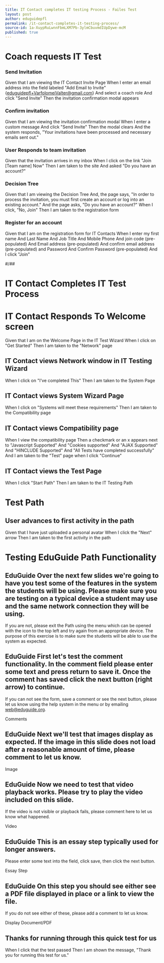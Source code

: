 ```yaml
---
title: IT Contact completes IT testing Process - Failes Test
layout: post
author: eduguidepfl
permalink: /it-contact-completes-it-testing-process/
source-id: 1a-XuypRuLwnnFbmLXM7Pb-3ylmCbuvmdIUpDywe-mcM
published: true
---
```

# Coach requests IT Test

### Send Invitation

Given that I am viewing the IT Contact Invite Page
When I enter an email address into the field labeled "Add Email to Invite" {eduguidepfl+VarfolomeiValter@gmail.com}
And select a coach role
And click "Send Invite"
Then the invitation confirmation modal appears

###

### Confirm invitation				

Given that I am viewing the invitation confirmation modal
When I enter a custom message
And click "Send Invite"
Then the modal clears
And the system responds, "Your invitations have been processed and necessary emails sent out."

###

### User Responds to team invitation			

Given that the invitation arrives in my inbox
When I click on the link "Join [Team name] Now"
Then I am taken to the site
And asked "Do you have an account?"

###

### Decision Tree

Given that I am viewing the Decision Tree
And, the page says, "In order to process the invitation, you must first create an account or log into an existing account."
And the page asks, "Do you have an account?"
When I click, "No, Join"
Then I am taken to the registration form

###

### Register for an account

Given that I am on the registration form for IT Contacts
When I enter my first name
And Last Name
And Job Title
And Mobile Phone
And join code (pre-populated)
And Email address (pre-populated)
And confirm email address (pre-populated)
and Password
And Confirm Password (pre-populated)
And I click "Join"	


#/##



# IT Contact Completes IT Test Process


# IT Contact Responds To Welcome screen

Given that I am on the Welcome Page in the IT Test Wizard
When I click on "Get Started"
Then I am taken to the "Network" page

###

## IT Contact views Network window in IT Testing Wizard

When I click on "I've completed This"
Then I am taken to the System Page

###

## IT Contact views System Wizard Page

When I click on "Systems will meet these requirements"
Then I am taken to the Compatibility page

###

## IT Contact views Compatibility page

When I view the compatibility page
Then a checkmark or an x appears next to "Javascript Supported"
And "Cookies supported"
And "AJAX Supported"
And "HINCLUDE Supported"
And "All Tests have completed successfully"
And I am taken to the "Test" page when I click "Continue"

###

## IT Contact views the Test Page

When I click "Start Path"
Then I am taken to the IT Testing Path

###

# Test Path

## User advances to first activity in the path

Given that I have just uploaded a personal avatar
When I click the "Next" arrow
Then I am taken to the first activity in the path

###

# Testing EduGuide Path Functionality

## EduGuide Over the next few slides we're going to have you test some of the features in the system the students will be using. Please make sure you are testing on a typical device a student may use and the same network connection they will be using. 
If you are not, please exit the Path using the menu which can be opened with the icon to the top left and try again from an appropriate device. The purpose of this exercise is to make sure the students will be able to use the system as expected.

## EduGuide First let's test the comment functionality. In the comment field please enter some text and press return to save it. Once the comment has saved click the next button (right arrow) to continue. 
If you can not see the form, save a comment or see the next button, please let us know using the help system in the menu or by emailing web@eduguide.org.

Comments

## EduGuide Next we'll test that images display as expected. If the image in this slide does not load after a reasonable amount of time, please comment to let us know.

Image

## EduGuide Now we need to test that video playback works. Please try to play the video included on this slide.
If the video is not visible or playback fails, please comment here to let us know what happened.

Video

## EduGuide This is an essay step typically used for longer answers. 
Please enter some text into the field, click save, then click the next button.

Essay Step

## EduGuide On this step you should see either see a PDF file displayed in place or a link to view the file. 
If you do not see either of these, please add a comment to let us know.

Display Document/PDF

## Thanks for running through this quick test for us

When I click that the test passed
Then I am shown the message, "Thank you for running this test for us."
